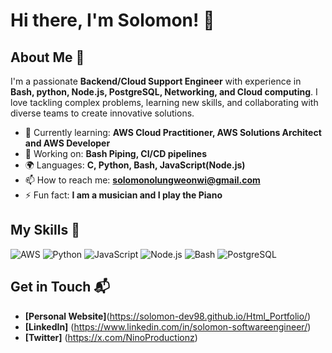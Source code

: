 # Hi there, I'm Solomon! 👋

## About Me 🚀

I'm a passionate **Backend/Cloud Support Engineer** with experience in **Bash, python, Node.js, PostgreSQL, Networking, and Cloud computing**. I love tackling complex problems, learning new skills, and collaborating with diverse teams to create innovative solutions.

- 🌱 Currently learning: **AWS Cloud Practitioner, AWS Solutions Architect and AWS Developer**
- 🔭 Working on: **Bash Piping, CI/CD pipelines**
- 🌍 Languages: **C, Python, Bash, JavaScript(Node.js)**
- 📫 How to reach me: **solomonolungweonwi@gmail.com**
- ⚡ Fun fact: **I am a musician and I play the Piano**

## My Skills 🧠
![AWS](https://img.shields.io/badge/Amazon_Web_Services-FF9900?style=for-the-badge&logo=amazonwebservices&logoColor=white)
![Python](https://img.shields.io/badge/Python-FFD43B?style=for-the-badge&logo=python&logoColor=blue)
![JavaScript](https://img.shields.io/badge/-JavaScript-F7DF1E?style=flat-square&logo=javascript&logoColor=black)
![Node.js](https://img.shields.io/badge/-Node.js-339933?style=flat-square&logo=node.js&logoColor=white)
![Bash](https://img.shields.io/badge/Shell_Script-121011?style=for-the-badge&logo=gnu-bash&logoColor=white)
![PostgreSQL](https://img.shields.io/badge/PostgreSQL-316192?style=for-the-badge&logo=postgresql&logoColor=white)



## Get in Touch 📬

- **[Personal Website]**(https://solomon-dev98.github.io/Html_Portfolio/)
- **[LinkedIn]** (https://www.linkedin.com/in/solomon-softwareengineer/)
- **[Twitter]** (https://x.com/NinoProductionz)


